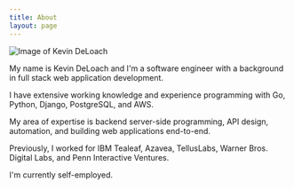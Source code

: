```yaml
---
title: About
layout: page
---
```


<img src="{{ site.baseurl}}/assets/kdeloach.jpg" class="avatar" alt="Image of Kevin DeLoach" />

My name is Kevin DeLoach and I'm a software engineer with a background in full
stack web application development.

I have extensive working knowledge and experience programming with Go, Python,
Django, PostgreSQL, and AWS.

My area of expertise is backend server-side programming, API design,
automation, and building web applications end-to-end.


Previously, I worked for IBM Tealeaf, Azavea, TellusLabs, Warner Bros. Digital
Labs, and Penn Interactive Ventures.

I'm currently self-employed.
